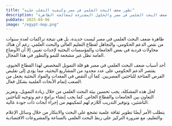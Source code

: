 ```yaml
---
title: "تطور ضعف البحث العلمي في مصر وكيفية التغلب عليه"
description: "استعراض تطور ضعف البحث العلمي في مصر والحلول المقترحة لمعالجة الظاهرة"
pubDate: 2025-04-06
image: "/egypt-map.png"
---
```


ظاهرة ضعف البحث العلمي في مصر ليست جديدة، بل هي نتيجة تراكمات لعدة سنوات من نقص الدعم الحكومي، والتجاهل لقطاع التعليم العالي والبحث العلمي. رغم أن هناك محاولات فردية في بعض الجامعات والمؤسسات البحثية لإحداث تغيير، إلا أن الأوضاع العامة تظل غير مشجعة للنمو والتطور في هذا المجال.

أحد أسباب ضعف البحث العلمي في مصر هو قلة التمويل المخصص لهذا القطاع الحيوي. يقتصر الدعم الحكومي على عدد محدود من المشاريع البحثية، مما يؤدي إلى تقليص الفرص المتاحة للباحثين المصريين. كما أن النقص في المعدات والمواد البحثية يجعل من الصعب إتمام الأبحاث العلمية بشكل فعال.

لحل هذه المشكلة، يجب تحسين بيئة البحث العلمي من خلال زيادة التمويل، وتعزيز التعاون بين الجامعات والقطاع الخاص. كما يجب إنشاء برامج دعم وتوجيه للباحثين الناشئين، وتوفير التدريب اللازم لهم لتمكينهم من إجراء أبحاث ذات جودة عالية.

يتطلب الأمر أيضًا تطوير ثقافة علمية تشجع على البحث والابتكار من خلال وسائل الإعلام والتعليم، مع ضرورة التركيز على ربط البحث العلمي بالصناعة والمشروعات الاقتصادية.
